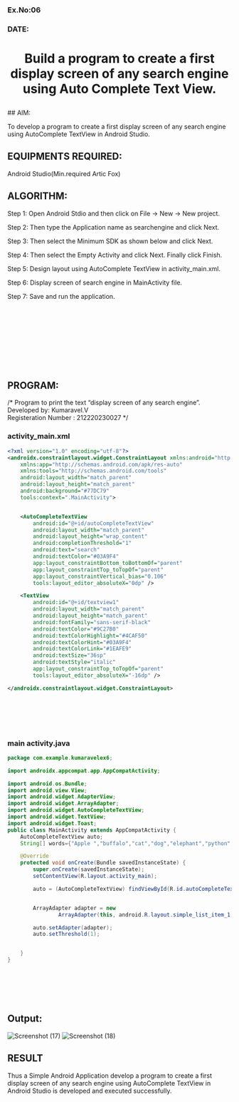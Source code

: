 ### Ex.No:06 
### DATE: 
# <p align="center">Build a program to create a first display screen of any search engine using Auto Complete Text View.
</p>
## AIM:

To develop a program to create a first display screen of any search engine using AutoComplete TextView in Android Studio.

## EQUIPMENTS REQUIRED:

Android Studio(Min.required Artic Fox)

## ALGORITHM:

Step 1: Open Android Stdio and then click on File -> New -> New project.

Step 2: Then type the Application name as searchengine and click Next. 

Step 3: Then select the Minimum SDK as shown below and click Next.

Step 4: Then select the Empty Activity and click Next. Finally click Finish.

Step 5: Design layout using AutoComplete TextView in activity_main.xml.

Step 6: Display screen of search engine in MainActivity file.

Step 7: Save and run the application.


<br></br>
<br></br>
<br></br>
<br></br>
## PROGRAM:

/*
Program to print the text “display screen of any search engine”.<br>
Developed by: Kumaravel.V  
Registeration Number : 212220230027
*/

### activity_main.xml
```xml
<?xml version="1.0" encoding="utf-8"?>
<androidx.constraintlayout.widget.ConstraintLayout xmlns:android="http://schemas.android.com/apk/res/android"
    xmlns:app="http://schemas.android.com/apk/res-auto"
    xmlns:tools="http://schemas.android.com/tools"
    android:layout_width="match_parent"
    android:layout_height="match_parent"
    android:background="#77DC79"
    tools:context=".MainActivity">


    <AutoCompleteTextView
        android:id="@+id/autoCompleteTextView"
        android:layout_width="match_parent"
        android:layout_height="wrap_content"
        android:completionThreshold="1"
        android:text="search"
        android:textColor="#03A9F4"
        app:layout_constraintBottom_toBottomOf="parent"
        app:layout_constraintTop_toTopOf="parent"
        app:layout_constraintVertical_bias="0.106"
        tools:layout_editor_absoluteX="0dp" />

    <TextView
        android:id="@+id/textview1"
        android:layout_width="match_parent"
        android:layout_height="match_parent"
        android:fontFamily="sans-serif-black"
        android:textColor="#9C27B0"
        android:textColorHighlight="#4CAF50"
        android:textColorHint="#03A9F4"
        android:textColorLink="#1EAFE9"
        android:textSize="36sp"
        android:textStyle="italic"
        app:layout_constraintTop_toTopOf="parent"
        tools:layout_editor_absoluteX="-16dp" />

</androidx.constraintlayout.widget.ConstraintLayout>
```
<br></br>
<br></br>


### main activity.java

```java
package com.example.kumaravelex6;

import androidx.appcompat.app.AppCompatActivity;

import android.os.Bundle;
import android.view.View;
import android.widget.AdapterView;
import android.widget.ArrayAdapter;
import android.widget.AutoCompleteTextView;
import android.widget.TextView;
import android.widget.Toast;
public class MainActivity extends AppCompatActivity {
    AutoCompleteTextView auto;
    String[] words={"Apple ","buffalo","cat","dog","elephant","python","kit","lick","sight","tick","zebraz"};

    @Override
    protected void onCreate(Bundle savedInstanceState) {
        super.onCreate(savedInstanceState);
        setContentView(R.layout.activity_main);

        auto = (AutoCompleteTextView) findViewById(R.id.autoCompleteTextView);


        ArrayAdapter adapter = new
                ArrayAdapter(this, android.R.layout.simple_list_item_1, words);

        auto.setAdapter(adapter);
        auto.setThreshold(1);


    }
}

```

<br></br>
<br></br>
## Output:

![Screenshot (17)](https://user-images.githubusercontent.com/75235334/169633959-1b96e06c-fec6-43e9-bbbf-4a91d9840925.png)
![Screenshot (18)](https://user-images.githubusercontent.com/75235334/169634003-00632d8b-1b6a-4cc2-8330-a3683279a06b.png)


## RESULT
Thus a Simple Android Application develop a program to create a first display screen of any search engine using AutoComplete TextView in Android Studio is developed and executed successfully.

